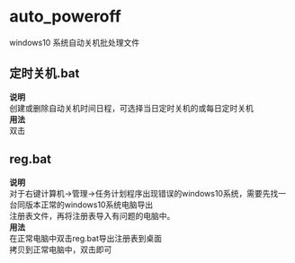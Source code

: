 # auto_poweroff
windows10 系统自动关机批处理文件  
## 定时关机.bat
**说明**  
创建或删除自动关机时间日程，可选择当日定时关机的或每日定时关机  
**用法**  
双击  
## reg.bat
**说明**  
对于右键计算机->管理->任务计划程序出现错误的windows10系统，需要先找一台同版本正常的windows10系统电脑导出  
注册表文件，再将注册表导入有问题的电脑中。  
**用法**  
在正常电脑中双击reg.bat导出注册表到桌面  
拷贝到正常电脑中，双击即可  
